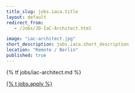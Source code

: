 ```yaml
---
title_slug: jobs.iaca.title
layout: default
redirect_from:
   - /Jobs/JD-IaC-Architect.html

image: "iac-architect.jpg"
short_description: jobs.iaca.short_description
location: "Remote / Berlin"
published: true
---
```


{% tf jobs/iac-architect.md %}

<div class="d-grid gap-2 col-4 mx-auto mt-5">
<a href="mailto:jobs-scs@osb-alliance.com?subject={% t jobs.iaca.title %}" class="btn btn-secondary btn-lg">{% t jobs.apply %}</a>
